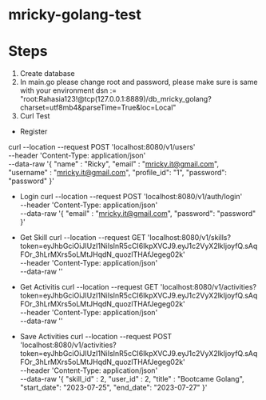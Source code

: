 # mricky-golang-test

# Steps

1. Create database
2. In main.go please change root and password, please make sure is same with your environment
   dsn := "root:Rahasia123!@tcp(127.0.0.1:8889)/db_mricky_golang?charset=utf8mb4&parseTime=True&loc=Local"
3. Curl Test

- Register

curl --location --request POST 'localhost:8080/v1/users' \
--header 'Content-Type: application/json' \
--data-raw '{
"name" : "Ricky",
"email" : "mricky.it@gmail.com",
"username" : "mricky.it@gmail.com",
"profile_id": "1",
"password": "password"
}'

- Login
  curl --location --request POST 'localhost:8080/v1/auth/login' \
   --header 'Content-Type: application/json' \
   --data-raw '{
  "email" : "mricky.it@gmail.com",
  "password": "password"
  }'

- Get Skill
  curl --location --request GET 'localhost:8080/v1/skills?token=eyJhbGciOiJIUzI1NiIsInR5cCI6IkpXVCJ9.eyJ1c2VyX2lkIjoyfQ.sAqFOr_3hLrMXrs5oLMtJHqdN_quozlTHAfJegeg02k' \
   --header 'Content-Type: application/json' \
   --data-raw ''

- Get Activitis
  curl --location --request GET 'localhost:8080/v1/activities?token=eyJhbGciOiJIUzI1NiIsInR5cCI6IkpXVCJ9.eyJ1c2VyX2lkIjoyfQ.sAqFOr_3hLrMXrs5oLMtJHqdN_quozlTHAfJegeg02k' \
   --header 'Content-Type: application/json' \
   --data-raw ''

- Save Activities
  curl --location --request POST 'localhost:8080/v1/activities?token=eyJhbGciOiJIUzI1NiIsInR5cCI6IkpXVCJ9.eyJ1c2VyX2lkIjoyfQ.sAqFOr_3hLrMXrs5oLMtJHqdN_quozlTHAfJegeg02k' \
   --header 'Content-Type: application/json' \
   --data-raw '{
  "skill_id" : 2,
  "user_id" : 2,
  "title" : "Bootcame Golang",
  "start_date": "2023-07-25",
  "end_date": "2023-07-27"
  }'
